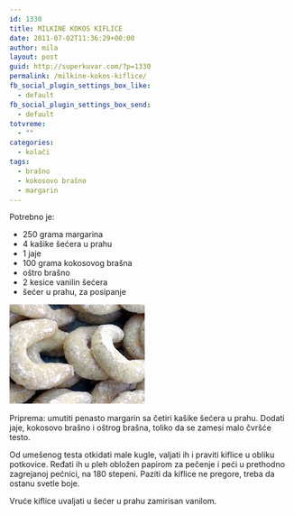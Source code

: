 ```yaml
---
id: 1330
title: MILKINE KOKOS KIFLICE
date: 2011-07-02T11:36:29+00:00
author: mila
layout: post
guid: http://superkuvar.com/?p=1330
permalink: /milkine-kokos-kiflice/
fb_social_plugin_settings_box_like:
  - default
fb_social_plugin_settings_box_send:
  - default
totvreme:
  - ""
categories:
  - kolači
tags:
  - brašno
  - kokosovo brašno
  - margarin
---
```

Potrebno je:

  * 250 grama margarina
  * 4 kašike šećera u prahu
  * 1 jaje
  * 100 grama kokosovog brašna
  * oštro brašno
  * 2 kesice vanilin šećera
  * šećer u prahu, za posipanje

<img class="alignnone size-full wp-image-1331" title="kokoskiflice" src="/wp-content/uploads/2011/07/kokoskiflice.jpg" alt="" width="240" height="176" /> 

Priprema: umutiti penasto margarin sa četiri kašike šećera u prahu. Dodati jaje, kokosovo brašno i oštrog brašna, toliko da se zamesi malo čvršće testo.

Od umešenog testa otkidati male kugle, valjati ih i praviti kiflice u obliku potkovice. Ređati ih u pleh obložen papirom za pečenje i peći u prethodno zagrejanoj pećnici, na 180 stepeni. Paziti da kiflice ne pregore, treba da ostanu svetle boje.

Vruće kiflice uvaljati u šećer u prahu zamirisan vanilom.